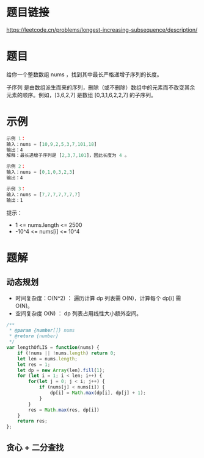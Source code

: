 
# 题目链接

https://leetcode.cn/problems/longest-increasing-subsequence/description/

# 题目

给你一个整数数组 nums ，找到其中最长严格递增子序列的长度。

子序列 是由数组派生而来的序列，删除（或不删除）数组中的元素而不改变其余元素的顺序。例如，[3,6,2,7] 是数组 [0,3,1,6,2,2,7] 的子序列。

# 示例

```js
示例 1：
输入：nums = [10,9,2,5,3,7,101,18]
输出：4
解释：最长递增子序列是 [2,3,7,101]，因此长度为 4 。

示例 2：
输入：nums = [0,1,0,3,2,3]
输出：4

示例 3：
输入：nums = [7,7,7,7,7,7,7]
输出：1
```

提示：

- 1 <= nums.length <= 2500
- -10^4 <= nums[i] <= 10^4

# 题解

## 动态规划

- 时间复杂度：O(N^2) ： 遍历计算 dp 列表需 O(N)，计算每个 dp[i] 需 O(N)。
- 空间复杂度 O(N) ： dp 列表占用线性大小额外空间。

```js
/**
 * @param {number[]} nums
 * @return {number}
 */
var lengthOfLIS = function(nums) {
    if (!nums || !nums.length) return 0;
    let len = nums.length;
    let res = 1;
    let dp = new Array(len).fill(1);
    for (let i = 1; i < len; i++) {
        for(let j = 0; j < i; j++) {
            if (nums[j] < nums[i]) {
                dp[i] = Math.max(dp[i], dp[j] + 1);
            }
        }
        res = Math.max(res, dp[i])
    }
    return res;
};
```

## 贪心 + 二分查找

```js
```
